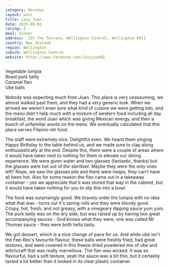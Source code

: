 ```yaml
---
category: Reviews
layout: post
title: Lazy Juan
date: 2025-08-01
rating: 3
meal: dinner
address:  155 The Terrace, Wellington Central, Wellington 6011
country: New Zealand
region: Wellington
suburb: Wellington Central
website: https://www.facebook.com/lazyjuanNZ
---
```

Vegetable lumpia  
Roast pork belly  
Caramel flan  
Ube balls  

Nobody was expecting much from Juan. This place is very unassuming, we almost walked past them, and they had a very generic look. When we arrived we weren't even sure what kind of cuisine we were getting into, and the menu didn't help much with a mixture of western food including all day breakfast, the word Juan which was giving Mexican energy, and then a bunch of unfamiliar words on the menu. We eventually calculated that this place serves Filipino-ish food. 

The staff were extremely nice. Delightful even. We heard them singing Happy Birthday to the table behind us, and we made sure to clap along enthusiastically at the end. Despite this, there were a couple of areas where it would have taken next to nothing for them to elevate our dining experience. We were given water and two glasses (fantastic, thanks) but the glasses were hot out of the steriliser. Maybe they were the only ones left? Nope, we saw the glasses pile and there were heaps, they can't have all been hot. Also for some reason the flan came out in a takeaway container - yes we appreciate that it was stored that way in the cabinet, but it would have taken nothing for you to slip this into a bowl. 

The food was surprisingly good. We bravely order the lumpia with no idea what that was - turns out it's spring rolls and they were bloody good. Crispy, hot, fresh, and not greasy, with a vinegeary dipping sauce yum yum. The pork belly was on the dry side, but was raised up by having two great accompanying sauces - God knows what they were, one was called Mr Thomas sauce - they were both hella tasty. 

We got dessert, which is a nice change of pace for us. And while ube isn't the Fee-Rex's favourite flavour, these balls were freshly fried, had great textures, and were covered in this freeze dried powdered mix of ube and witchcraft that was really marvellous. The flan was wicked. It was so flavourful, had a soft texture, yeah the sauce was a bit thin, but it certainly tasted a lot better than it looked in its clear plastic container. 